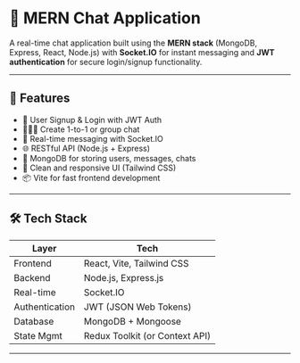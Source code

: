 # 💬 MERN Chat Application

A real-time chat application built using the **MERN stack** (MongoDB, Express, React, Node.js) with **Socket.IO** for instant messaging and **JWT authentication** for secure login/signup functionality.

---

## 🚀 Features

- 🔐 User Signup & Login with JWT Auth
- 🧑‍🤝‍🧑 Create 1-to-1 or group chat
- 💬 Real-time messaging with Socket.IO
- 🌐 RESTful API (Node.js + Express)
- 🧾 MongoDB for storing users, messages, chats
- 🎨 Clean and responsive UI (Tailwind CSS)
- 📦 Vite for fast frontend development

---

## 🛠 Tech Stack

| Layer        | Tech                          |
|--------------|-------------------------------|
| Frontend     | React, Vite, Tailwind CSS     |
| Backend      | Node.js, Express.js           |
| Real-time    | Socket.IO                     |
| Authentication | JWT (JSON Web Tokens)       |
| Database     | MongoDB + Mongoose            |
| State Mgmt   | Redux Toolkit (or Context API)|

---



